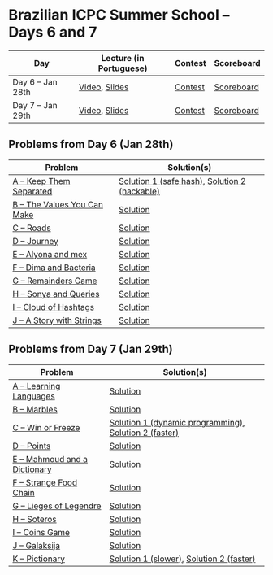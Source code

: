# Brazilian ICPC Summer School &ndash; Days 6 and 7

| Day | Lecture (in Portuguese) | Contest | Scoreboard |
| --- | ------- | ------- | ---------- |
| Day 6 &ndash; Jan 28th | [Video](https://www.youtube.com/watch?v=ARgMteH_K7A), [Slides](https://files.johnjq.com/slides/summer/union-find.pdf) | [Contest](http://maratona.ic.unicamp.br/MaratonaVerao2019/contests-b/20190128.pdf) | [Scoreboard](https://vjudge.net/contest/280563#rank) |
| Day 7 &ndash; Jan 29th | [Video](https://www.youtube.com/watch?v=5kk_5HcwqOg), [Slides](https://files.johnjq.com/slides/summer/game-theory.pdf) | [Contest](http://maratona.ic.unicamp.br/MaratonaVerao2019/contests-b/20190129.pdf) | [Scoreboard](https://vjudge.net/contest/281335#rank) |

## Problems from Day 6 (Jan 28th)
| Problem | Solution(s) |
| ------- | ----------- |
| [A &ndash; Keep Them Separated](https://open.kattis.com/problems/keepthemseparated) | [Solution 1 (safe hash)](day1/keepthemseparated.cpp), [Solution 2 (hackable)](day1/keepthemseparated_unsafer.cpp) |
| [B &ndash; The Values You Can Make](https://codeforces.com/contest/687/problem/C) | [Solution](day1/CF-687C.cpp) |
| [C &ndash; Roads](ihttp://www.codah.club/tasks.php?lang=uk&show_task=5000001394) | [Solution](day1/APIO-roads.cpp) |
| [D &ndash; Journey](https://codeforces.com/contest/839/problem/C) | [Solution](day1/CF-839C.cpp) |
| [E &ndash; Alyona and mex](https://codeforces.com/contest/739/problem/A) | [Solution](day1/CF-739A.cpp) |
| [F &ndash; Dima and Bacteria](https://codeforces.com/contest/400/problem/D) | [Solution](day1/CF-400D.cpp) |
| [G &ndash; Remainders Game](https://codeforces.com/contest/687/problem/B) | [Solution](day1/CF-687B.cpp) |
| [H &ndash; Sonya and Queries](https://codeforces.com/contest/713/problem/A) | [Solution](day1/CF-713A.cpp) |
| [I &ndash; Cloud of Hashtags](https://codeforces.com/contest/777/problem/D) | [Solution](day1/CF-777D.cpp) |
| [J &ndash; A Story with Strings](https://www.codechef.com/problems/SSTORY) | [Solution](day1/codechef-SSTORY.cpp) |

## Problems from Day 7 (Jan 29th)
| Problem | Solution(s) |
| ------- | ----------- |
| [A &ndash; Learning Languages](https://codeforces.com/contest/277/problem/A) | [Solution](day2/CF-277A.cpp) |
| [B &ndash; Marbles](https://codeforces.com/gym/101908/problem/B) | [Solution](day2/GYM-101908B.cpp) |
| [C &ndash; Win or Freeze](https://codeforces.com/contest/150/problem/A) | [Solution 1 (dynamic programming)](day2/CF-150A.cpp), [Solution 2 (faster)](day2/CF-150A-faster.cpp) |
| [D &ndash; Points](https://codeforces.com/gym/102078/problem/B) | [Solution](day2/seletiva-pontos.cpp) |
| [E &ndash; Mahmoud and a Dictionary](https://codeforces.com/contest/766/problem/D) | [Solution](day2/CF-766D.cpp) |
| [F &ndash; Strange Food Chain](https://www.spoj.com/problems/CHAIN/en/) | [Solution](day2/SPOJ-CHAIN.cpp) |
| [G &ndash; Lieges of Legendre](https://codeforces.com/contest/603/problem/C) | [Solution](day2/CF-603C.cpp) |
| [H &ndash; Soteros](https://codeforces.com/gym/101962/problem/J) | [Solution](day2/GYM-101962J.cpp) |
| [I &ndash; Coins Game](https://www.spoj.com/problems/MCOINS/en/) | [Solution](day2/SPOJ-MCOINS.cpp) |
| [J &ndash; Galaksija](https://open.kattis.com/problems/galaksija) | [Solution](day2/COCI15_galaksija.cpp) |
| [K &ndash; Pictionary](https://codeforces.com/gym/102078/problem/A) | [Solution 1 (slower)](day2/COCI18_pictionary.cpp), [Solution 2 (faster)](day2/COCI18_pictionary_faster.cpp) |
